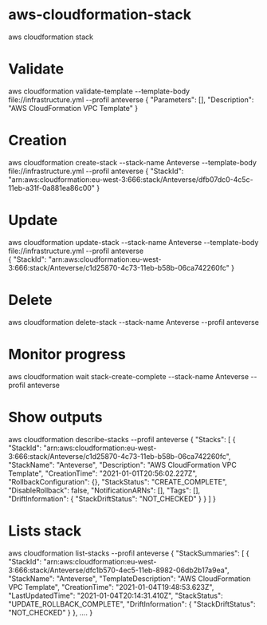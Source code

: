 # aws-cloudformation-stack
aws cloudformation stack

# Validate
 aws cloudformation validate-template --template-body file://infrastructure.yml --profil anteverse
{
    "Parameters": [],
    "Description": "AWS CloudFormation VPC Template"
}

# Creation 
aws cloudformation create-stack --stack-name Anteverse --template-body file://infrastructure.yml --profil anteverse
{
    "StackId": "arn:aws:cloudformation:eu-west-3:666:stack/Anteverse/dfb07dc0-4c5c-11eb-a31f-0a881ea86c00"
}

# Update
aws cloudformation update-stack --stack-name Anteverse --template-body file://infrastructure.yml --profil anteverse                                                     
{
    "StackId": "arn:aws:cloudformation:eu-west-3:666:stack/Anteverse/c1d25870-4c73-11eb-b58b-06ca742260fc"
}

# Delete
aws cloudformation delete-stack --stack-name Anteverse --profil anteverse

# Monitor progress
aws cloudformation wait stack-create-complete --stack-name Anteverse --profil anteverse


# Show outputs
aws cloudformation describe-stacks  --profil anteverse                                                                                                                  {
    "Stacks": [
        {
            "StackId": "arn:aws:cloudformation:eu-west-3:666:stack/Anteverse/c1d25870-4c73-11eb-b58b-06ca742260fc",
            "StackName": "Anteverse",
            "Description": "AWS CloudFormation VPC Template",
            "CreationTime": "2021-01-01T20:56:02.227Z",
            "RollbackConfiguration": {},
            "StackStatus": "CREATE_COMPLETE",
            "DisableRollback": false,
            "NotificationARNs": [],
            "Tags": [],
            "DriftInformation": {
                "StackDriftStatus": "NOT_CHECKED"
            }
        }
    ]
}

# Lists stack
aws cloudformation list-stacks --profil anteverse
{
    "StackSummaries": [
        {
            "StackId": "arn:aws:cloudformation:eu-west-3:666:stack/Anteverse/dfc1b570-4ec5-11eb-8982-06db2b17a9ea",
            "StackName": "Anteverse",
            "TemplateDescription": "AWS CloudFormation VPC Template",
            "CreationTime": "2021-01-04T19:48:53.623Z",
            "LastUpdatedTime": "2021-01-04T20:14:31.410Z",
            "StackStatus": "UPDATE_ROLLBACK_COMPLETE",
            "DriftInformation": {
                "StackDriftStatus": "NOT_CHECKED"
            }
        },
        ....
}        
